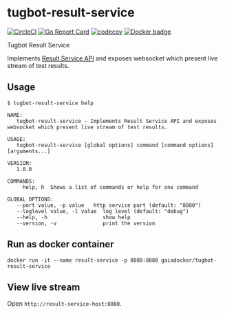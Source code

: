 # tugbot-result-service

[![CircleCI](https://circleci.com/gh/gaia-docker/tugbot-result-service.svg?style=svg)](https://circleci.com/gh/gaia-docker/tugbot-result-service)
[![Go Report Card](https://goreportcard.com/badge/github.com/gaia-docker/tugbot-result-service)](https://goreportcard.com/report/github.com/gaia-docker/tugbot-result-service)
[![codecov](https://codecov.io/gh/gaia-docker/tugbot-result-service/branch/master/graph/badge.svg)](https://codecov.io/gh/gaia-docker/tugbot-result-service)
[![Docker badge](https://img.shields.io/docker/pulls/gaiadocker/tugbot-result-service.svg)](https://hub.docker.com/r/gaiadocker/tugbot-result-service/)


Tugbot Result Service

Implements [Result Service API](https://github.com/gaia-docker/tugbot/blob/master/doc/proposal/Result%20Service%20API.md#api-design) 
and exposes websocket which present live stream of test results.

## Usage
```
$ tugbot-result-service help

NAME:
   tugbot-result-service - Implements Result Service API and exposes websocket which present live stream of test results.

USAGE:
   tugbot-result-service [global options] command [command options] [arguments...]

VERSION:
   1.0.0

COMMANDS:
     help, h  Shows a list of commands or help for one command

GLOBAL OPTIONS:
   --port value, -p value   http service port (default: "8080")
   --loglevel value, -l value  log level (default: "debug")
   --help, -h                  show help
   --version, -v               print the version
```

## Run as docker container
`docker run -it --name result-service -p 8080:8080 gaiadocker/tugbot-result-service`

## View live stream
Open `http://result-service-host:8080`.
